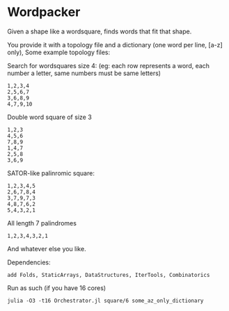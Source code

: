 # Wordpacker
Given a shape like a wordsquare, finds words that fit that shape.

You provide it with a topology file and a dictionary (one word per line, [a-z] only), Some example topology files:

Search for wordsquares size 4: (eg: each row represents a word, each number a letter, same numbers must be same letters)
```
1,2,3,4
2,5,6,7
3,6,8,9
4,7,9,10
```

Double word square of size 3
```
1,2,3
4,5,6
7,8,9
1,4,7
2,5,8
3,6,9
```

SATOR-like palinromic square:
```
1,2,3,4,5
2,6,7,8,4
3,7,9,7,3
4,8,7,6,2
5,4,3,2,1
```
All length 7 palindromes
```
1,2,3,4,3,2,1
```

And whatever else you like.

Dependencies:
```
add Folds, StaticArrays, DataStructures, IterTools, Combinatorics
```

Run as such (if you have 16 cores)
```
julia -O3 -t16 Orchestrator.jl square/6 some_az_only_dictionary
```

